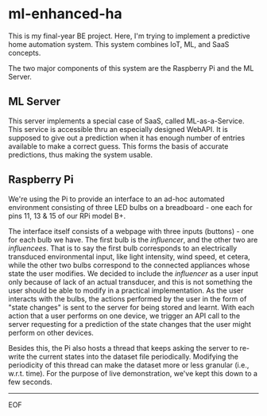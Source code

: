 # ml-enhanced-ha
This is my final-year BE project. Here, I'm trying to implement a predictive home automation system. This system combines IoT, ML, and SaaS concepts.

The two major components of this system are the Raspberry Pi and the ML Server.

## ML Server
This server implements a special case of SaaS, called ML-as-a-Service.
This service is accessible thru an especially designed WebAPI.
It is supposed to give out a prediction when it has enough number of entries available to make a correct guess.
This forms the basis of accurate predictions, thus making the system usable.

## Raspberry Pi
We're using the Pi to provide an interface to an ad-hoc automated environment consisting of three LED bulbs on a breadboard - one each for pins 11, 13 & 15 of our RPi model B+.

The interface itself consists of a webpage with three inputs (buttons) - one for each bulb we have.
The first bulb is the _influencer_, and the other two are _influencees_.
That is to say the first bulb corresponds to an electrically transduced environmental input, like light intensity, wind speed, et cetera, while the other two bulbs correspond to the connected appliances whose state the user modifies.
We decided to include the _influencer_ as a user input only because of lack of an actual transducer, and this is not something the user should be able to modify in a practical implementation.
As the user interacts with the bulbs, the actions performed by the user in the form of "state changes" is sent to the server for being stored and learnt.
With each action that a user performs on one device, we trigger an API call to the server requesting for a prediction of the state changes that the user might perform on other devices.

Besides this, the Pi also hosts a thread that keeps asking the server to re-write the current states into the dataset file periodically.
Modifying the periodicity of this thread can make the dataset more or less granular (i.e., w.r.t. time).
For the purpose of live demonstration, we've kept this down to a few seconds.

---
EOF
